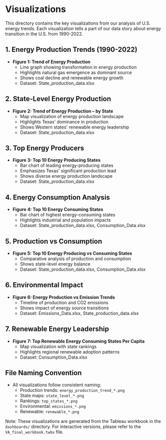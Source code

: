 # Visualizations

This directory contains the key visualizations from our analysis of U.S. energy trends. Each visualization tells a part of our data story about energy transition in the U.S. from 1990-2022.

## 1. Energy Production Trends (1990-2022)
- **Figure 1: Trend of Energy Production**
  - Line graph showing transformation in energy production
  - Highlights natural gas emergence as dominant source
  - Shows coal decline and renewable energy growth
  - Dataset: State_production_data.xlsx

## 2. State-Level Energy Production
- **Figure 2: Trend of Energy Production – by State**
  - Map visualization of energy production landscape
  - Highlights Texas' dominance in production
  - Shows Western states' renewable energy leadership
  - Dataset: State_production_data.xlsx

## 3. Top Energy Producers
- **Figure 3: Top 10 Energy Producing States**
  - Bar chart of leading energy-producing states
  - Emphasizes Texas' significant production lead
  - Shows diverse energy production landscape
  - Dataset: State_production_data.xlsx

## 4. Energy Consumption Analysis
- **Figure 4: Top 10 Energy Consuming States**
  - Bar chart of highest energy-consuming states
  - Highlights industrial and population impacts
  - Dataset: State_production_data.xlsx, Consumption_Data.xlsx

## 5. Production vs Consumption
- **Figure 5: Top 10 Energy Producing vs Consuming States**
  - Comparative analysis of production and consumption
  - Shows state-level energy balance
  - Dataset: State_production_data.xlsx, Consumption_Data.xlsx

## 6. Environmental Impact
- **Figure 6: Energy Production vs Emission Trends**
  - Timeline of production and CO2 emissions
  - Shows impact of energy source transitions
  - Dataset: Emissions_Data.xlsx, State_production_data.xlsx

## 7. Renewable Energy Leadership
- **Figure 7: Top Renewable Energy Consuming States Per Capita**
  - Map visualization with state rankings
  - Highlights regional renewable adoption patterns
  - Dataset: Consumption_Data.xlsx

## File Naming Convention
- All visualizations follow consistent naming:
  - Production trends: `energy_production_trend_*.png`
  - State maps: `state_level_*.png`
  - Rankings: `top_states_*.png`
  - Environmental: `emissions_*.png`
  - Renewable: `renewable_*.png`

Note: These visualizations are generated from the Tableau workbook in the `dashboards/` directory. For interactive versions, please refer to the `VA_final_workbook.twbx` file. 